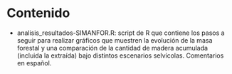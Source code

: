 # Contenido

- analisis_resultados-SIMANFOR.R: script de R que contiene los pasos a seguir para realizar gráficos que muestren la evolución de la masa forestal y una comparación de la cantidad de madera acumulada (incluida la extraída) bajo distintos escenarios selvícolas. Comentarios en español.  
  

